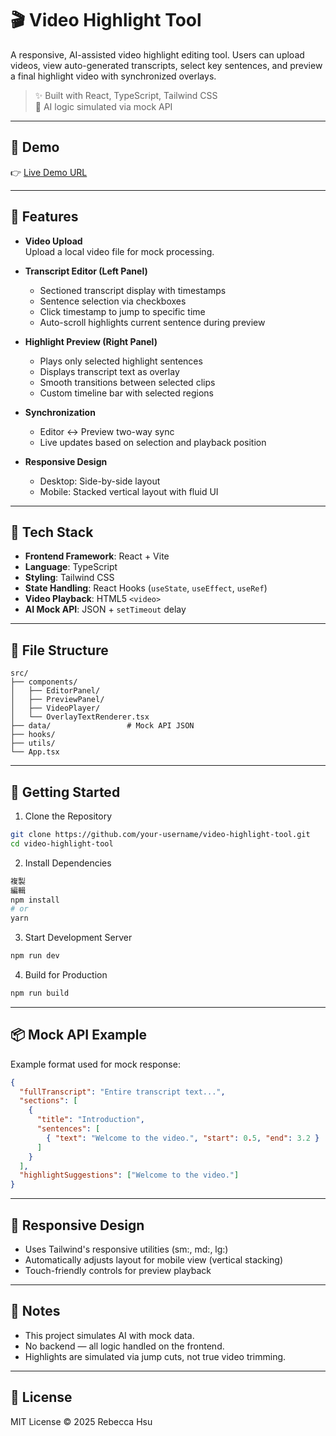 # 🎬 Video Highlight Tool

A responsive, AI-assisted video highlight editing tool. Users can upload videos, view auto-generated transcripts, select key sentences, and preview a final highlight video with synchronized overlays.

> ✨ Built with React, TypeScript, Tailwind CSS  
> 🧠 AI logic simulated via mock API

---

## 📸 Demo

👉 [Live Demo URL](https://example.com)  

---

## 📂 Features

- **Video Upload**  
  Upload a local video file for mock processing.

- **Transcript Editor (Left Panel)**  
  - Sectioned transcript display with timestamps  
  - Sentence selection via checkboxes  
  - Click timestamp to jump to specific time  
  - Auto-scroll highlights current sentence during preview

- **Highlight Preview (Right Panel)**  
  - Plays only selected highlight sentences  
  - Displays transcript text as overlay  
  - Smooth transitions between selected clips  
  - Custom timeline bar with selected regions

- **Synchronization**  
  - Editor ↔ Preview two-way sync  
  - Live updates based on selection and playback position

- **Responsive Design**  
  - Desktop: Side-by-side layout  
  - Mobile: Stacked vertical layout with fluid UI

---

## 🧰 Tech Stack

- **Frontend Framework**: React + Vite  
- **Language**: TypeScript  
- **Styling**: Tailwind CSS  
- **State Handling**: React Hooks (`useState`, `useEffect`, `useRef`)  
- **Video Playback**: HTML5 `<video>`  
- **AI Mock API**: JSON + `setTimeout` delay

---

## 📁 File Structure

```
src/
├── components/
│   ├── EditorPanel/
│   ├── PreviewPanel/
│   ├── VideoPlayer/
│   └── OverlayTextRenderer.tsx
├── data/                 # Mock API JSON
├── hooks/
├── utils/
└── App.tsx
```

---

## 🚀 Getting Started
1. Clone the Repository
```bash
git clone https://github.com/your-username/video-highlight-tool.git
cd video-highlight-tool
```
2. Install Dependencies
```bash
複製
編輯
npm install
# or
yarn
```
3. Start Development Server
```bash
npm run dev
```
4. Build for Production
```bash
npm run build
```

---

## 📦 Mock API Example
Example format used for mock response:

```json
{
  "fullTranscript": "Entire transcript text...",
  "sections": [
    {
      "title": "Introduction",
      "sentences": [
        { "text": "Welcome to the video.", "start": 0.5, "end": 3.2 }
      ]
    }
  ],
  "highlightSuggestions": ["Welcome to the video."]
}
```

---

## 📱 Responsive Design
- Uses Tailwind's responsive utilities (sm:, md:, lg:)
- Automatically adjusts layout for mobile view (vertical stacking)
- Touch-friendly controls for preview playback

---

## 📌 Notes
- This project simulates AI with mock data.
- No backend — all logic handled on the frontend.
- Highlights are simulated via jump cuts, not true video trimming.

---

## 📄 License
MIT License © 2025 Rebecca Hsu
